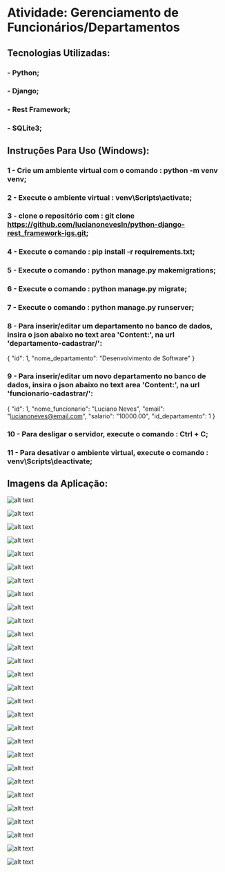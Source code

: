 # Atividade: Gerenciamento de Funcionários/Departamentos

## Tecnologias Utilizadas:

### - Python;

### - Django;

### - Rest Framework;

### - SQLite3;

## Instruções Para Uso (Windows):

### 1 - Crie um ambiente virtual com o comando : python -m venv venv;

### 2 - Execute o ambiente virtual : venv\Scripts\activate;

### 3 - clone o repositório com : git clone https://github.com/lucianonevesln/python-django-rest_framework-igs.git;

### 4 - Execute o comando : pip install -r requirements.txt;

### 5 - Execute o comando : python manage.py makemigrations;

### 6 - Execute o comando : python manage.py migrate;

### 7 - Execute o comando : python manage.py runserver;

### 8 - Para inserir/editar um departamento no banco de dados, insira o json abaixo no text area 'Content:', na url 'departamento-cadastrar/':

{
    "id": 1,
    "nome_departamento": "Desenvolvimento de Software"
}

### 9 - Para inserir/editar um novo departamento no banco de dados, insira o json abaixo no text area 'Content:', na url 'funcionario-cadastrar/':

{
    "id": 1,
    "nome_funcionario": "Luciano Neves",
    "email": "lucianoneves@email.com",
    "salario": "10000.00",
    "id_departamento": 1
}

### 10 - Para desligar o servidor, execute o comando : Ctrl + C;

### 11 - Para desativar o ambiente virtual, execute o comando : venv\Scripts\deactivate;

## Imagens da Aplicação:

![alt text](https://github.com/lucianonevesln/python-django-rest_framework-igs/blob/main/static/img/Screenshot_1.png)

![alt text](https://github.com/lucianonevesln/python-django-rest_framework-igs/blob/main/static/img/Screenshot_2.png)

![alt text](https://github.com/lucianonevesln/python-django-rest_framework-igs/blob/main/static/img/Screenshot_3.png)

![alt text](https://github.com/lucianonevesln/python-django-rest_framework-igs/blob/main/static/img/Screenshot_4.png)

![alt text](https://github.com/lucianonevesln/python-django-rest_framework-igs/blob/main/static/img/Screenshot_5.png)

![alt text](https://github.com/lucianonevesln/python-django-rest_framework-igs/blob/main/static/img/Screenshot_6.png)

![alt text](https://github.com/lucianonevesln/python-django-rest_framework-igs/blob/main/static/img/Screenshot_7.png)

![alt text](https://github.com/lucianonevesln/python-django-rest_framework-igs/blob/main/static/img/Screenshot_8.png)

![alt text](https://github.com/lucianonevesln/python-django-rest_framework-igs/blob/main/static/img/Screenshot_9.png)

![alt text](https://github.com/lucianonevesln/python-django-rest_framework-igs/blob/main/static/img/Screenshot_10.png)

![alt text](https://github.com/lucianonevesln/python-django-rest_framework-igs/blob/main/static/img/Screenshot_11.png)

![alt text](https://github.com/lucianonevesln/python-django-rest_framework-igs/blob/main/static/img/Screenshot_12.png)

![alt text](https://github.com/lucianonevesln/python-django-rest_framework-igs/blob/main/static/img/Screenshot_13.png)

![alt text](https://github.com/lucianonevesln/python-django-rest_framework-igs/blob/main/static/img/Screenshot_14.png)

![alt text](https://github.com/lucianonevesln/python-django-rest_framework-igs/blob/main/static/img/Screenshot_15.png)

![alt text](https://github.com/lucianonevesln/python-django-rest_framework-igs/blob/main/static/img/Screenshot_16.png)

![alt text](https://github.com/lucianonevesln/python-django-rest_framework-igs/blob/main/static/img/Screenshot_17.png)

![alt text](https://github.com/lucianonevesln/python-django-rest_framework-igs/blob/main/static/img/Screenshot_18.png)

![alt text](https://github.com/lucianonevesln/python-django-rest_framework-igs/blob/main/static/img/Screenshot_19.png)

![alt text](https://github.com/lucianonevesln/python-django-rest_framework-igs/blob/main/static/img/Screenshot_20.png)

![alt text](https://github.com/lucianonevesln/python-django-rest_framework-igs/blob/main/static/img/Screenshot_21.png)

![alt text](https://github.com/lucianonevesln/python-django-rest_framework-igs/blob/main/static/img/Screenshot_22.png)

![alt text](https://github.com/lucianonevesln/python-django-rest_framework-igs/blob/main/static/img/Screenshot_23.png)

![alt text](https://github.com/lucianonevesln/python-django-rest_framework-igs/blob/main/static/img/Screenshot_24.png)

![alt text](https://github.com/lucianonevesln/python-django-rest_framework-igs/blob/main/static/img/Screenshot_25.png)

![alt text](https://github.com/lucianonevesln/python-django-rest_framework-igs/blob/main/static/img/Screenshot_26.png)

![alt text](https://github.com/lucianonevesln/python-django-rest_framework-igs/blob/main/static/img/Screenshot_27.png)

![alt text](https://github.com/lucianonevesln/python-django-rest_framework-igs/blob/main/static/img/Screenshot_28.png)